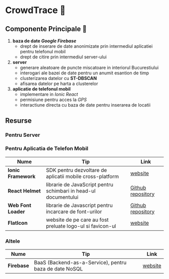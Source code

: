 # CrowdTrace :busts_in_silhouette:

## Componente Principale :open_file_folder:

1. **baza de date *Google Firebase***
	- drept de inserare de date anonimizate prin intermediul aplicatiei pentru telefonul mobil
	- drept de citire prin intermediul server-ului
2. **server**
	- generare aleatoare de puncte miscatoare in interiorul Bucurestiului
	- interogari ale bazei de date pentru un anumit esantion de timp
	- clusterizarea datelor cu **ST-DBSCAN**
	- afisarea datelor pe harta a clusterelor
3. **aplicatie de telefonul mobil**
	- implementare in *Ionic React*
	- permisiune pentru acces la *GPS*
	- interactiune directa cu baza de date pentru inserarea de locatii

## Resurse

### Pentru Server

### Pentru Aplicatia de Telefon Mobil

| Nume                | Tip                                                                  | Link                                                          |
|---------------------|----------------------------------------------------------------------|---------------------------------------------------------------|
| **Ionic Framework** | SDK pentru dezvoltare de aplicatii mobile cross-platform             | [website](https://ionicframework.com/)                        |
| **React Helmet**    | librarie de JavaScript pentru schimbari in head-ul documentului      | [Github repository](https://github.com/nfl/react-helmet)      |
| **Web Font Loader** | librarie de Javascript pentru incarcare de font-urilor               | [Github repository](https://github.com/typekit/webfontloader) |
| **FlatIcon**        | website de pe care au fost preluate logo-ul si favicon-ul            | [website](https://www.flaticon.com/)                          |

### Altele

| Nume                | Tip                                                                  | Link                                                          |
|---------------------|----------------------------------------------------------------------|---------------------------------------------------------------|
| **Firebase**        | BaaS (Backend-as-a-Service), pentru baza de date NoSQL               | [website](https://firebase.google.com/)                       |